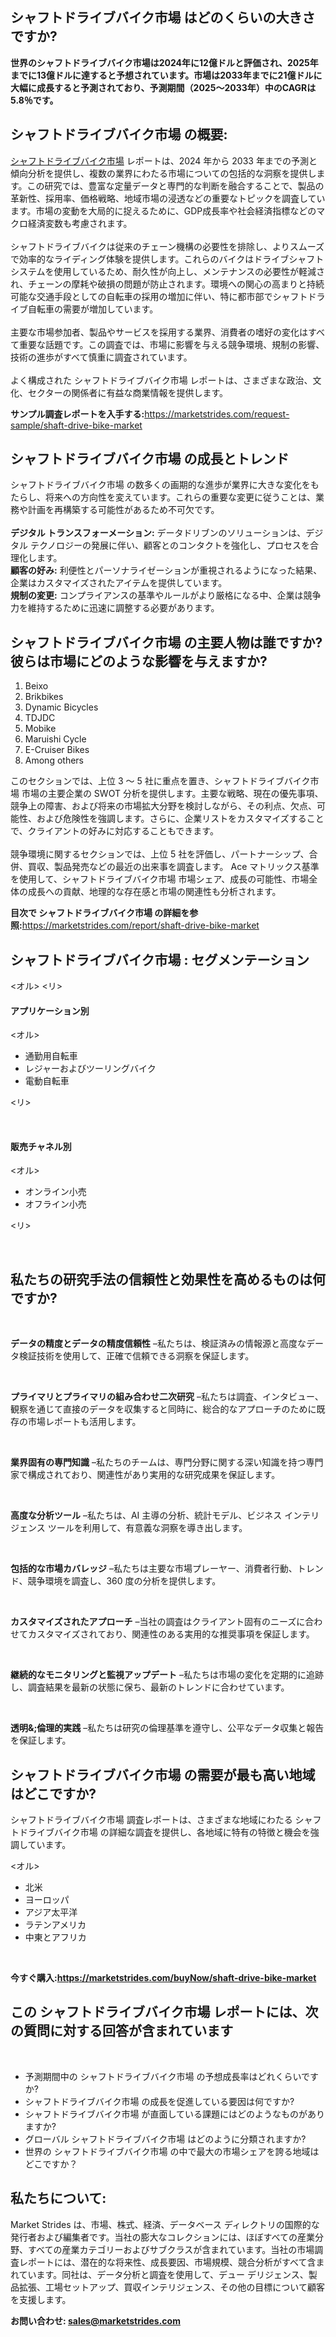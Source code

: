 <h2>シャフトドライブバイク市場 はどのくらいの大きさですか?</h2>
<p><strong>世界のシャフトドライブバイク市場は2024年に12億ドルと評価され、2025年までに13億ドルに達すると予想されています。市場は2033年までに21億ドルに大幅に成長すると予測されており、予測期間（2025～2033年）中のCAGRは5.8％です。</strong></p>
<h2>シャフトドライブバイク市場 の概要:</h2>
<p><a href="https://marketstrides.com/report/shaft-drive-bike-market">シャフトドライブバイク市場</a> レポートは、2024 年から 2033 年までの予測と傾向分析を提供し、複数の業界にわたる市場についての包括的な洞察を提供します。この研究では、豊富な定量データと専門的な判断を融合することで、製品の革新性、採用率、価格戦略、地域市場の浸透などの重要なトピックを調査しています。市場の変動を大局的に捉えるために、GDP成長率や社会経済指標などのマクロ経済変数も考慮されます。 <br /><br />シャフトドライブバイクは従来のチェーン機構の必要性を排除し、よりスムーズで効率的なライディング体験を提供します。これらのバイクはドライブシャフト システムを使用しているため、耐久性が向上し、メンテナンスの必要性が軽減され、チェーンの摩耗や破損の問題が防止されます。環境への関心の高まりと持続可能な交通手段としての自転車の採用の増加に伴い、特に都市部でシャフトドライブ自転車の需要が増加しています。<br /><br />主要な市場参加者、製品やサービスを採用する業界、消費者の嗜好の変化はすべて重要な話題です。この調査では、市場に影響を与える競争環境、規制の影響、技術の進歩がすべて慎重に調査されています。 <br /><br />よく構成された シャフトドライブバイク市場 レポートは、さまざまな政治、文化、セクターの関係者に有益な商業情報を提供します。</p>
<p><strong>サンプル調査レポートを入手する:</strong><a href="https://marketstrides.com/request-sample/shaft-drive-bike-market">https://marketstrides.com/request-sample/shaft-drive-bike-market</a></p>
<h2>シャフトドライブバイク市場 の成長とトレンド</h2>
<p>シャフトドライブバイク市場 の数多くの画期的な進歩が業界に大きな変化をもたらし、将来への方向性を変えています。これらの重要な変更に従うことは、業務や計画を再構築する可能性があるため不可欠です。<br /><br /><strong>デジタル トランスフォーメーション:</strong> データドリブンのソリューションは、デジタル テクノロジーの発展に伴い、顧客とのコンタクトを強化し、プロセスを合理化します。 <br /><strong>顧客の好み:</strong> 利便性とパーソナライゼーションが重視されるようになった結果、企業はカスタマイズされたアイテムを提供しています。 <br /><strong>規制の変更:</strong> コンプライアンスの基準やルールがより厳格になる中、企業は競争力を維持するために迅速に調整する必要があります。</p>
<h2>シャフトドライブバイク市場 の主要人物は誰ですか? 彼らは市場にどのような影響を与えますか?</h2>
<ol>
<li>Beixo</li>
<li>Brikbikes</li>
<li>Dynamic Bicycles</li>
<li>TDJDC</li>
<li>Mobike</li>
<li>Maruishi Cycle</li>
<li>E-Cruiser Bikes</li>
<li>Among others</li>
</ol>
<p>このセクションでは、上位 3 ～ 5 社に重点を置き、シャフトドライブバイク市場 市場の主要企業の SWOT 分析を提供します。主要な戦略、現在の優先事項、競争上の障害、および将来の市場拡大分野を検討しながら、その利点、欠点、可能性、および危険性を強調します。さらに、企業リストをカスタマイズすることで、クライアントの好みに対応することもできます。 <br /><br />競争環境に関するセクションでは、上位 5 社を評価し、パートナーシップ、合併、買収、製品発売などの最近の出来事を調査します。 Ace マトリックス基準を使用して、シャフトドライブバイク市場 市場シェア、成長の可能性、市場全体の成長への貢献、地理的な存在感と市場の関連性も分析されます。</p>
<p><strong>目次で シャフトドライブバイク市場 の詳細を参照:</strong><a href="https://marketstrides.com/report/shaft-drive-bike-market">https://marketstrides.com/report/shaft-drive-bike-market</a></p>
<h2>シャフトドライブバイク市場 : セグメンテーション</h2>
<p>&lt;オル&gt; &lt;リ&gt;</p>
<h4>アプリケーション別</h4>
<p>&lt;オル&gt;</p>
<ul>
<li>通勤用自転車</li>
<li>レジャーおよびツーリングバイク</li>
<li>電動自転車</li>
</ul>
<p>&lt;リ&gt;</p>
<p>&nbsp;</p>
<h4>販売チャネル別</h4>
<p>&lt;オル&gt;</p>
<ul>
<li>オンライン小売</li>
<li>オフライン小売</li>
</ul>
<p>&lt;リ&gt;</p>
<p>&nbsp;</p>
<h2>私たちの研究手法の信頼性と効果性を高めるものは何ですか?</h2>
<p>&nbsp;</p>
<p><strong>データの精度とデータの精度信頼性</strong> &ndash;私たちは、検証済みの情報源と高度なデータ検証技術を使用して、正確で信頼できる洞察を保証します。</p>
<p>&nbsp;</p>
<p><strong>プライマリとプライマリの組み合わせ二次研究</strong> &ndash;私たちは調査、インタビュー、観察を通じて直接のデータを収集すると同時に、総合的なアプローチのために既存の市場レポートも活用します。</p>
<p>&nbsp;</p>
<p><strong>業界固有の専門知識</strong> &ndash;私たちのチームは、専門分野に関する深い知識を持つ専門家で構成されており、関連性があり実用的な研究成果を保証します。</p>
<p>&nbsp;</p>
<p><strong>高度な分析ツール</strong> &ndash;私たちは、AI 主導の分析、統計モデル、ビジネス インテリジェンス ツールを利用して、有意義な洞察を導き出します。</p>
<p>&nbsp;</p>
<p><strong>包括的な市場カバレッジ</strong> &ndash;私たちは主要な市場プレーヤー、消費者行動、トレンド、競争環境を調査し、360 度の分析を提供します。</p>
<p>&nbsp;</p>
<p><strong>カスタマイズされたアプローチ</strong> &ndash;当社の調査はクライアント固有のニーズに合わせてカスタマイズされており、関連性のある実用的な推奨事項を保証します。</p>
<p>&nbsp;</p>
<p><strong>継続的なモニタリングと監視アップデート</strong> &ndash;私たちは市場の変化を定期的に追跡し、調査結果を最新の状態に保ち、最新のトレンドに合わせています。</p>
<p>&nbsp;</p>
<p><strong>透明&amp;;倫理的実践</strong> &ndash;私たちは研究の倫理基準を遵守し、公平なデータ収集と報告を保証します。</p>
<h2>シャフトドライブバイク市場 の需要が最も高い地域はどこですか?</h2>
<p>シャフトドライブバイク市場 調査レポートは、さまざまな地域にわたる シャフトドライブバイク市場 の詳細な調査を提供し、各地域に特有の特徴と機会を強調しています。</p>
<p>&lt;オル&gt;</p>
<ul>
<li>北米</li>
<li>ヨーロッパ</li>
<li>アジア太平洋</li>
<li>ラテンアメリカ</li>
<li>中東とアフリカ</li>
</ul>
<p>&nbsp;</p>
<p><strong>今すぐ購入:<a href="https://marketstrides.com/buyNow/shaft-drive-bike-market?price=single_price">https://marketstrides.com/buyNow/shaft-drive-bike-market</a></strong></p>
<h2>この シャフトドライブバイク市場 レポートには、次の質問に対する回答が含まれています</h2>
<p>&nbsp;</p>
<ul>
<li>予測期間中の シャフトドライブバイク市場 の予想成長率はどれくらいですか?</li>
<li>シャフトドライブバイク市場 の成長を促進している要因は何ですか?</li>
<li>シャフトドライブバイク市場 が直面している課題にはどのようなものがありますか?</li>
<li>グローバル シャフトドライブバイク市場 はどのように分類されますか?</li>
<li>世界の シャフトドライブバイク市場 の中で最大の市場シェアを誇る地域はどこですか？</li>
</ul>
<h2>私たちについて:</h2>
<p><a>Market Strides</a> は、市場、株式、経済、データベース ディレクトリの国際的な発行者および編集者です。当社の膨大なコレクションには、ほぼすべての産業分野、すべての産業カテゴリーおよびサブクラスが含まれています。当社の市場調査レポートには、潜在的な将来性、成長要因、市場規模、競合分析がすべて含まれています。同社は、データ分析と調査を使用して、デュー デリジェンス、製品拡張、工場セットアップ、買収インテリジェンス、その他の目標について顧客を支援します。</p>
<p><strong>お問い合わせ: <a href="mailto:sales@marketstrides.com">sales@marketstrides.com</a></strong></p>
